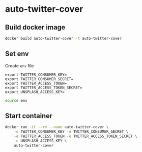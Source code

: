 # auto-twitter-cover

## Build docker image

```sh
docker build auto-twitter-cover -t auto-twitter-cover
```

## Set env

Create `env` file

```env
export TWITTER_CONSUMER_KEY=
export TWITTER_CONSUMER_SECRET=
export TWITTER_ACCESS_TOKEN=
export TWITTER_ACCESS_TOKEN_SECRET=
export UNSPLASH_ACCESS_KEY=
```

```sh
source env
```

## Start container

```sh
docker run -it --rm --name auto-twitter-cover \
    -e TWITTER_CONSUMER_KEY -e TWITTER_CONSUMER_SECRET \
    -e TWITTER_ACCESS_TOKEN -e TWITTER_ACCESS_TOKEN_SECRET \
    -e UNSPLASH_ACCESS_KEY \
    auto-twitter-cover
```
